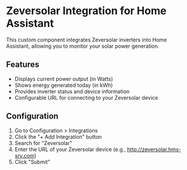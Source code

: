 # Zeversolar Integration for Home Assistant

This custom component integrates Zeversolar inverters into Home Assistant, allowing you to monitor your solar power generation.

## Features

- Displays current power output (in Watts)
- Shows energy generated today (in kWh)
- Provides inverter status and device information
- Configurable URL for connecting to your Zeversolar device

## Configuration

1. Go to Configuration > Integrations
2. Click the "+ Add Integration" button
3. Search for "Zeversolar"
4. Enter the URL of your Zeversolar device (e.g., http://zeversolar.hms-srv.com)
5. Click "Submit"
